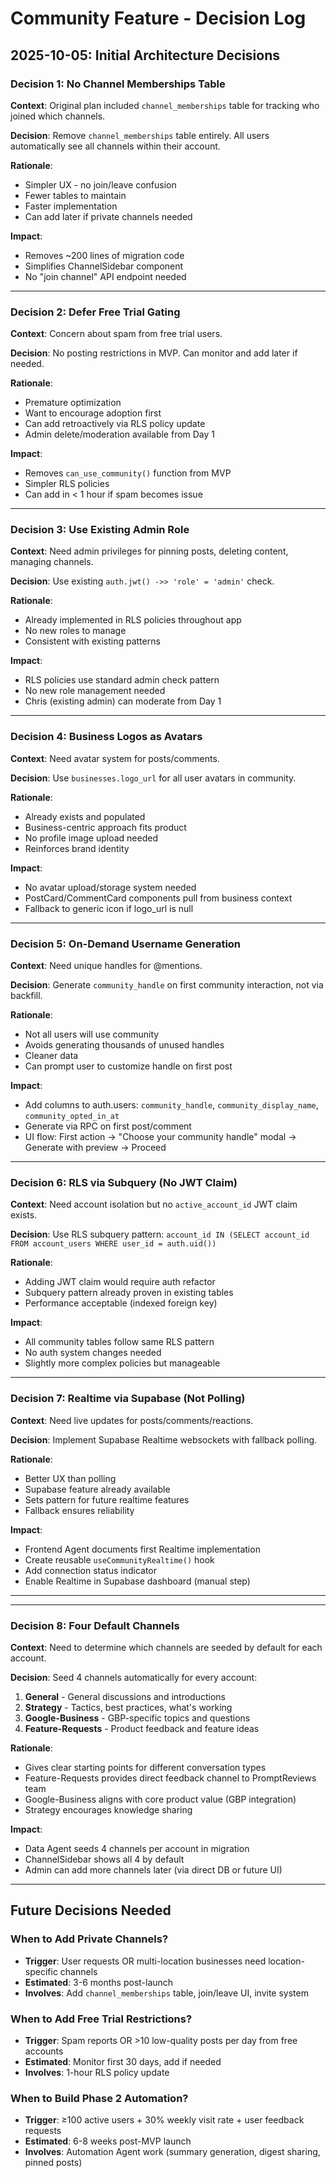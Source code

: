 # Community Feature - Decision Log

## 2025-10-05: Initial Architecture Decisions

### Decision 1: No Channel Memberships Table
**Context**: Original plan included `channel_memberships` table for tracking who joined which channels.

**Decision**: Remove `channel_memberships` table entirely. All users automatically see all channels within their account.

**Rationale**:
- Simpler UX - no join/leave confusion
- Fewer tables to maintain
- Faster implementation
- Can add later if private channels needed

**Impact**:
- Removes ~200 lines of migration code
- Simplifies ChannelSidebar component
- No "join channel" API endpoint needed

---

### Decision 2: Defer Free Trial Gating
**Context**: Concern about spam from free trial users.

**Decision**: No posting restrictions in MVP. Can monitor and add later if needed.

**Rationale**:
- Premature optimization
- Want to encourage adoption first
- Can add retroactively via RLS policy update
- Admin delete/moderation available from Day 1

**Impact**:
- Removes `can_use_community()` function from MVP
- Simpler RLS policies
- Can add in < 1 hour if spam becomes issue

---

### Decision 3: Use Existing Admin Role
**Context**: Need admin privileges for pinning posts, deleting content, managing channels.

**Decision**: Use existing `auth.jwt() ->> 'role' = 'admin'` check.

**Rationale**:
- Already implemented in RLS policies throughout app
- No new roles to manage
- Consistent with existing patterns

**Impact**:
- RLS policies use standard admin check pattern
- No new role management needed
- Chris (existing admin) can moderate from Day 1

---

### Decision 4: Business Logos as Avatars
**Context**: Need avatar system for posts/comments.

**Decision**: Use `businesses.logo_url` for all user avatars in community.

**Rationale**:
- Already exists and populated
- Business-centric approach fits product
- No profile image upload needed
- Reinforces brand identity

**Impact**:
- No avatar upload/storage system needed
- PostCard/CommentCard components pull from business context
- Fallback to generic icon if logo_url is null

---

### Decision 5: On-Demand Username Generation
**Context**: Need unique handles for @mentions.

**Decision**: Generate `community_handle` on first community interaction, not via backfill.

**Rationale**:
- Not all users will use community
- Avoids generating thousands of unused handles
- Cleaner data
- Can prompt user to customize handle on first post

**Impact**:
- Add columns to auth.users: `community_handle`, `community_display_name`, `community_opted_in_at`
- Generate via RPC on first post/comment
- UI flow: First action → "Choose your community handle" modal → Generate with preview → Proceed

---

### Decision 6: RLS via Subquery (No JWT Claim)
**Context**: Need account isolation but no `active_account_id` JWT claim exists.

**Decision**: Use RLS subquery pattern: `account_id IN (SELECT account_id FROM account_users WHERE user_id = auth.uid())`

**Rationale**:
- Adding JWT claim would require auth refactor
- Subquery pattern already proven in existing tables
- Performance acceptable (indexed foreign key)

**Impact**:
- All community tables follow same RLS pattern
- No auth system changes needed
- Slightly more complex policies but manageable

---

### Decision 7: Realtime via Supabase (Not Polling)
**Context**: Need live updates for posts/comments/reactions.

**Decision**: Implement Supabase Realtime websockets with fallback polling.

**Rationale**:
- Better UX than polling
- Supabase feature already available
- Sets pattern for future realtime features
- Fallback ensures reliability

**Impact**:
- Frontend Agent documents first Realtime implementation
- Create reusable `useCommunityRealtime()` hook
- Add connection status indicator
- Enable Realtime in Supabase dashboard (manual step)

---

---

### Decision 8: Four Default Channels
**Context**: Need to determine which channels are seeded by default for each account.

**Decision**: Seed 4 channels automatically for every account:
1. **General** - General discussions and introductions
2. **Strategy** - Tactics, best practices, what's working
3. **Google-Business** - GBP-specific topics and questions
4. **Feature-Requests** - Product feedback and feature ideas

**Rationale**:
- Gives clear starting points for different conversation types
- Feature-Requests provides direct feedback channel to PromptReviews team
- Google-Business aligns with core product value (GBP integration)
- Strategy encourages knowledge sharing

**Impact**:
- Data Agent seeds 4 channels per account in migration
- ChannelSidebar shows all 4 by default
- Admin can add more channels later (via direct DB or future UI)

---

## Future Decisions Needed

### When to Add Private Channels?
- **Trigger**: User requests OR multi-location businesses need location-specific channels
- **Estimated**: 3-6 months post-launch
- **Involves**: Add `channel_memberships` table, join/leave UI, invite system

### When to Add Free Trial Restrictions?
- **Trigger**: Spam reports OR >10 low-quality posts per day from free accounts
- **Estimated**: Monitor first 30 days, add if needed
- **Involves**: 1-hour RLS policy update

### When to Build Phase 2 Automation?
- **Trigger**: ≥100 active users + 30% weekly visit rate + user feedback requests
- **Estimated**: 6-8 weeks post-MVP launch
- **Involves**: Automation Agent work (summary generation, digest sharing, pinned posts)
